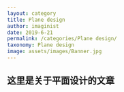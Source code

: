```yaml
---
layout: category
title: Plane design
author: imaginist
date: 2019-6-21
permalink: /categories/Plane design/
taxonomy: Plane design
image: assets/images/Banner.jpg
---
```


## 这里是关于平面设计的文章